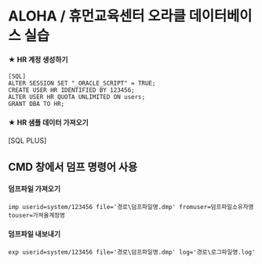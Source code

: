 # ALOHA / 휴먼교육센터 오라클 데이터베이스 실습


#### ★ HR 계정 생성하기
```
[SQL]
ALTER SESSION SET "_ORACLE_SCRIPT" = TRUE;
CREATE USER HR IDENTIFIED BY 123456;
ALTER USER HR QUOTA UNLIMITED ON users;
GRANT DBA TO HR;
```

#### ★ HR 샘플 데이터 가져오기
[SQL PLUS]




## CMD 창에서 덤프 명령어 사용

#### 덤프파일 가져오기 <br>
```
imp userid=system/123456 file='경로\덤프파일명.dmp' fromuser=덤프파일소유자명 touser=가져올계정명
```

#### 덤프파일 내보내기 <br>
```
exp userid=system/123456 file='경로\덤프파일명.dmp' log='경로\로그파일명.log'
```



